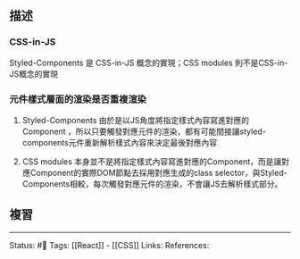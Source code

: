 ## 描述


### CSS-in-JS 
Styled-Components 是 CSS-in-JS 概念的實現；CSS modules 則不是CSS-in-JS概念的實現

### 元件樣式層面的渲染是否重複渲染

1. Styled-Components 由於是以JS角度將指定樣式內容寫進對應的Component ，所以只要觸發對應元件的渲染，都有可能間接讓styled-components元件重新解析樣式內容來決定最後對應內容

2. CSS modules 本身並不是將指定樣式內容寫進對應的Component，而是讓對應Component的實際DOM節點去採用對應生成的class selector，與Styled-Components相較，每次觸發對應元件的渲染，不會讓JS去解析樣式部分。

## 複習


---
Status: #🌱 
Tags:
[[React]] - [[CSS]]
Links:
References: